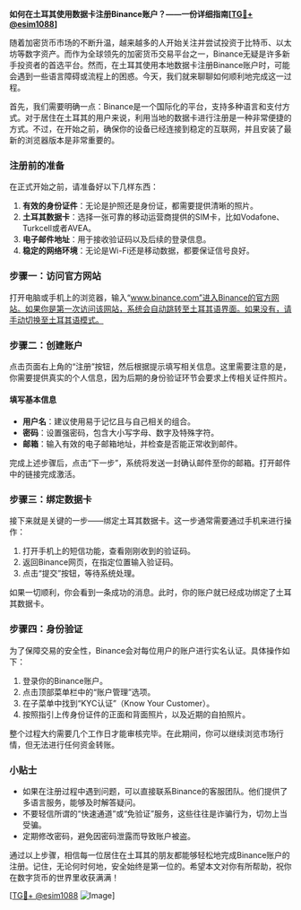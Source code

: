 **如何在土耳其使用数据卡注册Binance账户？——一份详细指南[[TG💪+ @esim1088](https://t.me/s/esim1088)]**

随着加密货币市场的不断升温，越来越多的人开始关注并尝试投资于比特币、以太坊等数字资产。而作为全球领先的加密货币交易平台之一，Binance无疑是许多新手投资者的首选平台。然而，在土耳其使用本地数据卡注册Binance账户时，可能会遇到一些语言障碍或流程上的困惑。今天，我们就来聊聊如何顺利地完成这一过程。

首先，我们需要明确一点：Binance是一个国际化的平台，支持多种语言和支付方式。对于居住在土耳其的用户来说，利用当地的数据卡进行注册是一种非常便捷的方式。不过，在开始之前，确保你的设备已经连接到稳定的互联网，并且安装了最新的浏览器版本是非常重要的。

### 注册前的准备

在正式开始之前，请准备好以下几样东西：
1. **有效的身份证件**：无论是护照还是身份证，都需要提供清晰的照片。
2. **土耳其数据卡**：选择一张可靠的移动运营商提供的SIM卡，比如Vodafone、Turkcell或者AVEA。
3. **电子邮件地址**：用于接收验证码以及后续的登录信息。
4. **稳定的网络环境**：无论是Wi-Fi还是移动数据，都要保证信号良好。

### 步骤一：访问官方网站

打开电脑或手机上的浏览器，输入“www.binance.com”进入Binance的官方网站。如果你是第一次访问该网站，系统会自动跳转至土耳其语界面。如果没有，请手动切换至土耳其语模式。

### 步骤二：创建账户

点击页面右上角的“注册”按钮，然后根据提示填写相关信息。这里需要注意的是，你需要提供真实的个人信息，因为后期的身份验证环节会要求上传相关证件照片。

#### 填写基本信息
- **用户名**：建议使用易于记忆且与自己相关的组合。
- **密码**：设置强密码，包含大小写字母、数字及特殊字符。
- **邮箱**：输入有效的电子邮箱地址，并检查是否能正常收到邮件。

完成上述步骤后，点击“下一步”，系统将发送一封确认邮件至你的邮箱。打开邮件中的链接完成激活。

### 步骤三：绑定数据卡

接下来就是关键的一步——绑定土耳其数据卡。这一步通常需要通过手机来进行操作：

1. 打开手机上的短信功能，查看刚刚收到的验证码。
2. 返回Binance网页，在指定位置输入验证码。
3. 点击“提交”按钮，等待系统处理。

如果一切顺利，你会看到一条成功的消息。此时，你的账户就已经成功绑定了土耳其数据卡。

### 步骤四：身份验证

为了保障交易的安全性，Binance会对每位用户的账户进行实名认证。具体操作如下：

1. 登录你的Binance账户。
2. 点击顶部菜单栏中的“账户管理”选项。
3. 在子菜单中找到“KYC认证”（Know Your Customer）。
4. 按照指引上传身份证件的正面和背面照片，以及近期的自拍照片。

整个过程大约需要几个工作日才能审核完毕。在此期间，你可以继续浏览市场行情，但无法进行任何资金转账。

### 小贴士

- 如果在注册过程中遇到问题，可以直接联系Binance的客服团队。他们提供了多语言服务，能够及时解答疑问。
- 不要轻信所谓的“快速通道”或“免验证”服务，这些往往是诈骗行为，切勿上当受骗。
- 定期修改密码，避免因密码泄露而导致账户被盗。

通过以上步骤，相信每一位居住在土耳其的朋友都能够轻松地完成Binance账户的注册。记住，无论何时何地，安全始终是第一位的。希望本文对你有所帮助，祝你在数字货币的世界里收获满满！

[[TG💪+ @esim1088](https://t.me/s/esim1088) ![Image](https://i.postimg.cc/4NQfJmqS/Snipaste-2025-05-13-00-14-12.png)]